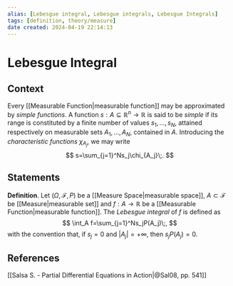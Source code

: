 ```yaml
---
alias: [Lebesgue integral, Lebesgue integrals, Lebesgue Integrals]
tags: [definition, theory/measure]
date created: 2024-04-19 22:14:13
---
```


# Lebesgue Integral

## Context

Every [[Measurable Function|measurable function]] may be approximated by _simple functions_. A function $s:A\subseteq\mathbb{R}^n \to \mathbb{R}$ is said to be _simple_ if its range is constituted by a finite number of values $s_1,\ldots, s_N$, attained respectively on measurable sets $A_1,\ldots,A_N$, contained in $A$. Introducing the _characteristic functions_ $\chi_{A_j}$, we may write
$$
s=\sum_{j=1}^Ns_j\chi_{A_j}\;.
$$

## Statements

**Definition**. Let ${\displaystyle (\Omega,{\mathcal {F}},P )}$ be a [[Measure Space|measurable space]], $A\subset\mathcal{F}$ be [[Measure|measurable set]] and $f:A\to\mathbb{R}$ be a [[Measurable Function|measurable function]]. The _Lebesgue integral_ of $f$ is defined as
$$
\int_A f=\sum_{j=1}^Ns_jP(A_j)\;,
$$
with the convention that, if $s_j = 0$ and $|A_j| = +\infty$, then $s_j P(A_j) = 0$.

## References

[[Salsa S. - Partial Differential Equations in Action|@Sal08, pp. 541]]